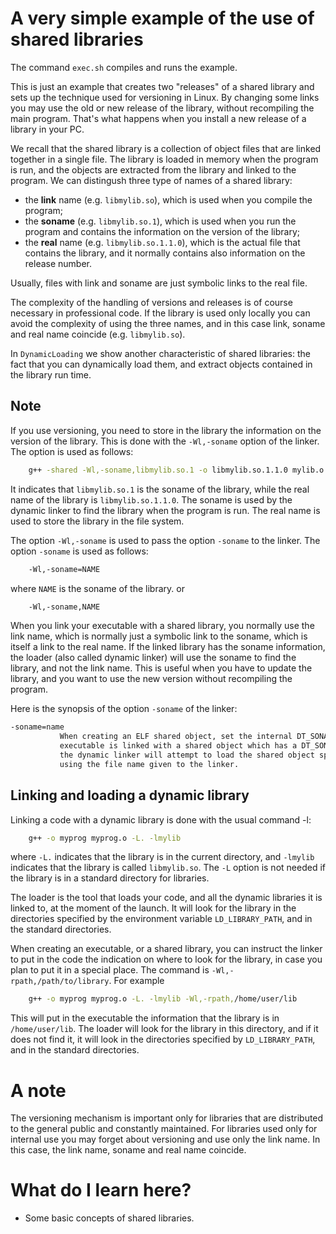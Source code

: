 # A very simple example of the use of shared libraries #

The command `exec.sh` compiles and runs the example.

This is just an example that creates two "releases" of a shared library and sets up the technique used for versioning in Linux. 
By changing some links you may use the old or new release of the library, without recompiling the main program. That's what happens when you install a new release of a library in your PC.

We recall that the shared library is a collection of object files that are linked together in a single file. The library is loaded in memory when the program is run, and the objects are extracted from the library and linked to the program. We can distingush three type of names of a shared library:

- the **link** name (e.g. `libmylib.so`), which is used when you compile the program;
- the **soname** (e.g. `libmylib.so.1`), which is used when you run the program and contains	 the information on the version of the library;
- the **real** name (e.g. `libmylib.so.1.1.0`), which is the actual file that contains the library, and it normally contains also information on the release number.

Usually, files with link and soname are just symbolic links to the real file.

The complexity of the handling of versions and releases is of course necessary in professional code. If the library is used only locally you can avoid the complexity of using the three names, and in this case link, soname and real name coincide   (e.g. `libmylib.so`).

In `DynamicLoading` we show another characteristic of shared libraries: the fact that you can dynamically load them, and extract objects contained in the library run time.

## Note ##
If you use versioning, you need to store in the library the information on the version of the library. This is done with the `-Wl,-soname` option of the linker. The option is used as follows:
```bash
    g++ -shared -Wl,-soname,libmylib.so.1 -o libmylib.so.1.1.0 mylib.o
```

It indicates that `libmylib.so.1` is the soname of the library, while the real name of the library is `libmylib.so.1.1.0`. The soname is used by the dynamic linker to find the library when the program is run. The real name is used to store the library in the file system.

The option `-Wl,-soname` is used to pass the option `-soname` to the linker. The option `-soname` is used as follows:
```bash
    -Wl,-soname=NAME
```
where `NAME` is the soname of the library.
or
```bash
    -Wl,-soname,NAME
```
When you link your executable with a shared library, you normally use the link name, which is normally just a symbolic link to the soname, which is itself a link to the real name.
If the linked library has the soname information, the loader (also called dynamic linker) will use the soname to find the library, and not the link name. This is useful when you have to update the library, and you want to use the new version without recompiling the program.

Here is the synopsis of the option `-soname` of the linker:

```bash
-soname=name
           When creating an ELF shared object, set the internal DT_SONAME field to the specified name.  When an
           executable is linked with a shared object which has a DT_SONAME field, then when the executable is run
           the dynamic linker will attempt to load the shared object specified by the DT_SONAME field rather than
           using the file name given to the linker.
```

## Linking and loading a dynamic library ##
Linking a code with a dynamic library is done with the usual command -l:
```bash
	g++ -o myprog myprog.o -L. -lmylib
```	
where `-L.` indicates that the library is in the current directory, and `-lmylib` indicates that the library is called `libmylib.so`. The `-L` option is not needed if the library is in a standard directory for libraries. 

The loader is the tool that loads your code, and all the dynamic libraries it is linked to, at the moment of the launch. It will look for the library in the directories specified by the environment variable `LD_LIBRARY_PATH`, and in the standard directories.

When creating an executable, or a shared library, you can instruct the linker to put in the code the indication on where to look for the library, in case you plan to put it in a special place. The command is `-Wl,-rpath,/path/to/library`. For example
```bash
	g++ -o myprog myprog.o -L. -lmylib -Wl,-rpath,/home/user/lib
```
This will put in the executable the information that the library is in `/home/user/lib`. The loader will look for the library in this directory, and if it does not find it, it will look in the directories specified by `LD_LIBRARY_PATH`, and in the standard directories.

# A note #
The versioning mechanism is important only for libraries that are distributed to the general public and constantly maintained. For libraries used only for internal use you may forget about versioning and use only the link name. In this case, the link name, soname and real name coincide.

# What do I learn here? #
- Some basic concepts of shared libraries. 